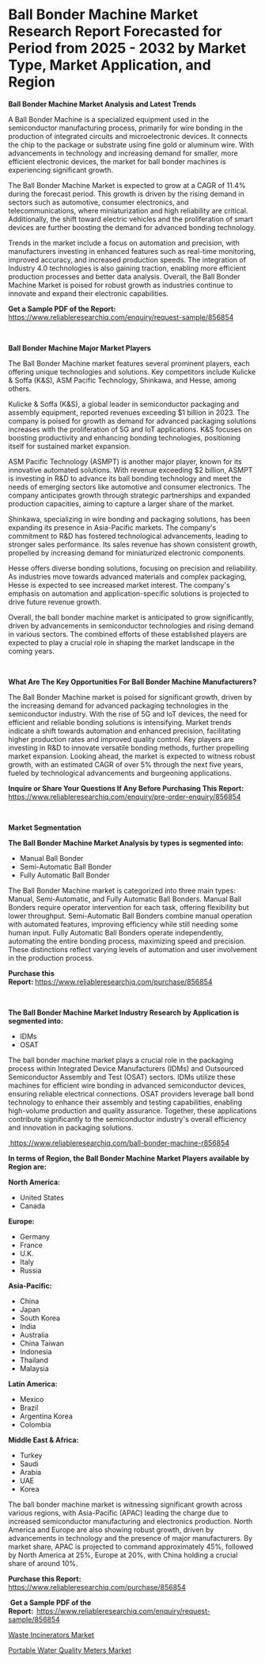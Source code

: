 <p><h1>Ball Bonder Machine Market Research Report Forecasted for Period from 2025 -  2032 by Market Type, Market Application, and Region</h1></p><p><strong>Ball Bonder Machine Market Analysis and Latest Trends</strong></p>
<p><p>A Ball Bonder Machine is a specialized equipment used in the semiconductor manufacturing process, primarily for wire bonding in the production of integrated circuits and microelectronic devices. It connects the chip to the package or substrate using fine gold or aluminum wire. With advancements in technology and increasing demand for smaller, more efficient electronic devices, the market for ball bonder machines is experiencing significant growth.</p><p>The Ball Bonder Machine Market is expected to grow at a CAGR of 11.4% during the forecast period. This growth is driven by the rising demand in sectors such as automotive, consumer electronics, and telecommunications, where miniaturization and high reliability are critical. Additionally, the shift toward electric vehicles and the proliferation of smart devices are further boosting the demand for advanced bonding technology. </p><p>Trends in the market include a focus on automation and precision, with manufacturers investing in enhanced features such as real-time monitoring, improved accuracy, and increased production speeds. The integration of Industry 4.0 technologies is also gaining traction, enabling more efficient production processes and better data analysis. Overall, the Ball Bonder Machine Market is poised for robust growth as industries continue to innovate and expand their electronic capabilities.</p></p>
<p><strong>Get a Sample PDF of the Report:&nbsp;</strong> <a href="https://www.reliableresearchiq.com/enquiry/request-sample/856854?utm_campaign=1140&utm_medium=2&utm_source=Github&utm_content=ia&utm_term=17022025&utm_id=ball-bonder-machine">https://www.reliableresearchiq.com/enquiry/request-sample/856854</a></p>
<p>&nbsp;</p>
<p><strong>Ball Bonder Machine Major Market Players</strong></p>
<p><p>The Ball Bonder Machine market features several prominent players, each offering unique technologies and solutions. Key competitors include Kulicke & Soffa (K&S), ASM Pacific Technology, Shinkawa, and Hesse, among others.</p><p>Kulicke & Soffa (K&S), a global leader in semiconductor packaging and assembly equipment, reported revenues exceeding $1 billion in 2023. The company is poised for growth as demand for advanced packaging solutions increases with the proliferation of 5G and IoT applications. K&S focuses on boosting productivity and enhancing bonding technologies, positioning itself for sustained market expansion.</p><p>ASM Pacific Technology (ASMPT) is another major player, known for its innovative automated solutions. With revenue exceeding $2 billion, ASMPT is investing in R&D to advance its ball bonding technology and meet the needs of emerging sectors like automotive and consumer electronics. The company anticipates growth through strategic partnerships and expanded production capacities, aiming to capture a larger share of the market.</p><p>Shinkawa, specializing in wire bonding and packaging solutions, has been expanding its presence in Asia-Pacific markets. The company's commitment to R&D has fostered technological advancements, leading to stronger sales performance. Its sales revenue has shown consistent growth, propelled by increasing demand for miniaturized electronic components.</p><p>Hesse offers diverse bonding solutions, focusing on precision and reliability. As industries move towards advanced materials and complex packaging, Hesse is expected to see increased market interest. The company's emphasis on automation and application-specific solutions is projected to drive future revenue growth.</p><p>Overall, the ball bonder machine market is anticipated to grow significantly, driven by advancements in semiconductor technologies and rising demand in various sectors. The combined efforts of these established players are expected to play a crucial role in shaping the market landscape in the coming years.</p></p>
<p>&nbsp;</p>
<p><strong>What Are The Key Opportunities For Ball Bonder Machine Manufacturers?</strong></p>
<p><p>The Ball Bonder Machine market is poised for significant growth, driven by the increasing demand for advanced packaging technologies in the semiconductor industry. With the rise of 5G and IoT devices, the need for efficient and reliable bonding solutions is intensifying. Market trends indicate a shift towards automation and enhanced precision, facilitating higher production rates and improved quality control. Key players are investing in R&D to innovate versatile bonding methods, further propelling market expansion. Looking ahead, the market is expected to witness robust growth, with an estimated CAGR of over 5% through the next five years, fueled by technological advancements and burgeoning applications.</p></p>
<p><strong>Inquire or Share Your Questions If Any Before Purchasing This Report:</strong> <a href="https://www.reliableresearchiq.com/enquiry/pre-order-enquiry/856854?utm_campaign=1140&utm_medium=2&utm_source=Github&utm_content=ia&utm_term=17022025&utm_id=ball-bonder-machine">https://www.reliableresearchiq.com/enquiry/pre-order-enquiry/856854</a></p>
<p>&nbsp;</p>
<p><strong>Market Segmentation</strong></p>
<p><strong>The Ball Bonder Machine Market Analysis by types is segmented into:</strong></p>
<p><ul><li>Manual Ball Bonder</li><li>Semi-Automatic Ball Bonder</li><li>Fully Automatic Ball Bonder</li></ul></p>
<p><p>The Ball Bonder Machine market is categorized into three main types: Manual, Semi-Automatic, and Fully Automatic Ball Bonders. Manual Ball Bonders require operator intervention for each task, offering flexibility but lower throughput. Semi-Automatic Ball Bonders combine manual operation with automated features, improving efficiency while still needing some human input. Fully Automatic Ball Bonders operate independently, automating the entire bonding process, maximizing speed and precision. These distinctions reflect varying levels of automation and user involvement in the production process.</p></p>
<p><strong>Purchase this Report:&nbsp;</strong><a href="https://www.reliableresearchiq.com/purchase/856854?utm_campaign=1140&utm_medium=2&utm_source=Github&utm_content=ia&utm_term=17022025&utm_id=ball-bonder-machine">https://www.reliableresearchiq.com/purchase/856854</a></p>
<p>&nbsp;</p>
<p><strong>The Ball Bonder Machine Market Industry Research by Application is segmented into:</strong></p>
<p><ul><li>IDMs</li><li>OSAT</li></ul></p>
<p><p>The ball bonder machine market plays a crucial role in the packaging process within Integrated Device Manufacturers (IDMs) and Outsourced Semiconductor Assembly and Test (OSAT) sectors. IDMs utilize these machines for efficient wire bonding in advanced semiconductor devices, ensuring reliable electrical connections. OSAT providers leverage ball bond technology to enhance their assembly and testing capabilities, enabling high-volume production and quality assurance. Together, these applications contribute significantly to the semiconductor industry's overall efficiency and innovation in packaging solutions.</p></p>
<p><a href="https://www.reliableresearchiq.com/ball-bonder-machine-r856854?utm_campaign=1140&utm_medium=2&utm_source=Github&utm_content=ia&utm_term=17022025&utm_id=ball-bonder-machine">&nbsp;https://www.reliableresearchiq.com/ball-bonder-machine-r856854</a></p>
<p><strong>In terms of Region, the Ball Bonder Machine Market Players available by Region are:</strong></p>
<p>
    <p> <strong> North America: </strong>
        <ul>
            <li>United States</li>
            <li>Canada</li>
        </ul>
        </p> 
    <p> <strong> Europe: </strong>
        <ul>
            <li>Germany</li>
            <li>France</li>
            <li>U.K.</li>
            <li>Italy</li>
            <li>Russia</li>
        </ul>
        </p> 
    <p> <strong> Asia-Pacific: </strong>
        <ul>
            <li>China</li>
            <li>Japan</li>
            <li>South Korea</li>
            <li>India</li>
            <li>Australia</li>
            <li>China Taiwan</li>
            <li>Indonesia</li>
            <li>Thailand</li>
            <li>Malaysia</li>
        </ul>
        </p> 
    <p> <strong> Latin America: </strong>
        <ul>
            <li>Mexico</li>
            <li>Brazil</li>
            <li>Argentina Korea</li>
            <li>Colombia</li>
        </ul>
        </p> 
    <p> <strong> Middle East & Africa: </strong>
        <ul>
            <li>Turkey</li>
            <li>Saudi</li>
            <li>Arabia</li>
            <li>UAE</li>
            <li>Korea</li>
        </ul>
    </p>
    </p>
<p><p>The ball bonder machine market is witnessing significant growth across various regions, with Asia-Pacific (APAC) leading the charge due to increased semiconductor manufacturing and electronics production. North America and Europe are also showing robust growth, driven by advancements in technology and the presence of major manufacturers. By market share, APAC is projected to command approximately 45%, followed by North America at 25%, Europe at 20%, with China holding a crucial share of around 10%.</p></p>
<p><strong>Purchase this Report: </strong><a href="https://www.reliableresearchiq.com/purchase/856854?utm_campaign=1140&utm_medium=2&utm_source=Github&utm_content=ia&utm_term=17022025&utm_id=ball-bonder-machine">https://www.reliableresearchiq.com/purchase/856854</a></p>
<p>&nbsp;<strong>Get a Sample PDF of the Report:&nbsp;&nbsp;</strong><a href="https://www.reliableresearchiq.com/enquiry/request-sample/856854?utm_campaign=1140&utm_medium=2&utm_source=Github&utm_content=ia&utm_term=17022025&utm_id=ball-bonder-machine">https://www.reliableresearchiq.com/enquiry/request-sample/856854</a></p>
<p><strong></strong></p>
<p><p><a href="https://github.com/dibesnayee/Market-Research-Report-List-1/blob/main/waste-incinerators-market.md?utm_campaign=1140&utm_medium=2&utm_source=Github&utm_content=ia&utm_term=17022025&utm_id=ball-bonder-machine">Waste Incinerators Market</a></p><p><a href="https://github.com/rotencohen7j/Market-Research-Report-List-1/blob/main/portable-water-quality-meters-market.md?utm_campaign=1140&utm_medium=2&utm_source=Github&utm_content=ia&utm_term=17022025&utm_id=ball-bonder-machine">Portable Water Quality Meters Market</a></p></p>